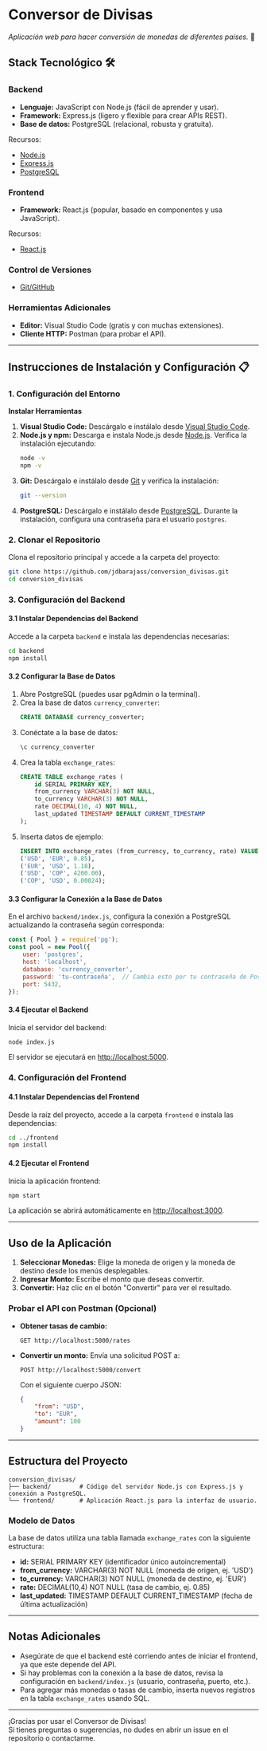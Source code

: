 # Conversor de Divisas

_Aplicación web para hacer conversión de monedas de diferentes países._ 🚀

## Stack Tecnológico 🛠️

### Backend
- **Lenguaje:** JavaScript con Node.js (fácil de aprender y usar).
- **Framework:** Express.js (ligero y flexible para crear APIs REST).
- **Base de datos:** PostgreSQL (relacional, robusta y gratuita).

Recursos:
- [Node.js](https://nodejs.org/en)
- [Express.js](https://expressjs.com)
- [PostgreSQL](https://www.postgresql.org)

### Frontend
- **Framework:** React.js (popular, basado en componentes y usa JavaScript).

Recursos:
- [React.js](https://react.dev)

### Control de Versiones
- [Git/GitHub](https://git-scm.com)

### Herramientas Adicionales
- **Editor:** Visual Studio Code (gratis y con muchas extensiones).
- **Cliente HTTP:** Postman (para probar el API).

---

## Instrucciones de Instalación y Configuración 📋

### 1. Configuración del Entorno

**Instalar Herramientas**

1. **Visual Studio Code:** Descárgalo e instálalo desde [Visual Studio Code](https://code.visualstudio.com).
2. **Node.js y npm:** Descarga e instala Node.js desde [Node.js](https://nodejs.org/en). Verifica la instalación ejecutando:
   ```bash
   node -v
   npm -v
   ```
3. **Git:** Descárgalo e instálalo desde [Git](https://git-scm.com) y verifica la instalación:
   ```bash
   git --version
   ```
4. **PostgreSQL:** Descárgalo e instálalo desde [PostgreSQL](https://www.postgresql.org). Durante la instalación, configura una contraseña para el usuario `postgres`.

### 2. Clonar el Repositorio

Clona el repositorio principal y accede a la carpeta del proyecto:
```bash
git clone https://github.com/jdbarajass/conversion_divisas.git
cd conversion_divisas
```

### 3. Configuración del Backend

#### 3.1 Instalar Dependencias del Backend

Accede a la carpeta `backend` e instala las dependencias necesarias:
```bash
cd backend
npm install
```

#### 3.2 Configurar la Base de Datos

1. Abre PostgreSQL (puedes usar pgAdmin o la terminal).
2. Crea la base de datos `currency_converter`:
   ```sql
   CREATE DATABASE currency_converter;
   ```
3. Conéctate a la base de datos:
   ```sql
   \c currency_converter
   ```
4. Crea la tabla `exchange_rates`:
   ```sql
   CREATE TABLE exchange_rates (
       id SERIAL PRIMARY KEY,
       from_currency VARCHAR(3) NOT NULL,
       to_currency VARCHAR(3) NOT NULL,
       rate DECIMAL(10, 4) NOT NULL,
       last_updated TIMESTAMP DEFAULT CURRENT_TIMESTAMP
   );
   ```
5. Inserta datos de ejemplo:
   ```sql
   INSERT INTO exchange_rates (from_currency, to_currency, rate) VALUES
   ('USD', 'EUR', 0.85),
   ('EUR', 'USD', 1.18),
   ('USD', 'COP', 4200.00),
   ('COP', 'USD', 0.00024);
   ```

#### 3.3 Configurar la Conexión a la Base de Datos

En el archivo `backend/index.js`, configura la conexión a PostgreSQL actualizando la contraseña según corresponda:
```javascript
const { Pool } = require('pg');
const pool = new Pool({
    user: 'postgres',
    host: 'localhost',
    database: 'currency_converter',
    password: 'tu-contraseña',  // Cambia esto por tu contraseña de PostgreSQL
    port: 5432,
});
```

#### 3.4 Ejecutar el Backend

Inicia el servidor del backend:
```bash
node index.js
```
El servidor se ejecutará en [http://localhost:5000](http://localhost:5000).

### 4. Configuración del Frontend

#### 4.1 Instalar Dependencias del Frontend

Desde la raíz del proyecto, accede a la carpeta `frontend` e instala las dependencias:
```bash
cd ../frontend
npm install
```

#### 4.2 Ejecutar el Frontend

Inicia la aplicación frontend:
```bash
npm start
```
La aplicación se abrirá automáticamente en [http://localhost:3000](http://localhost:3000).

---

## Uso de la Aplicación

1. **Seleccionar Monedas:** Elige la moneda de origen y la moneda de destino desde los menús desplegables.
2. **Ingresar Monto:** Escribe el monto que deseas convertir.
3. **Convertir:** Haz clic en el botón "Convertir" para ver el resultado.

### Probar el API con Postman (Opcional)

- **Obtener tasas de cambio:**
  ```http
  GET http://localhost:5000/rates
  ```
- **Convertir un monto:**
  Envía una solicitud POST a:
  ```http
  POST http://localhost:5000/convert
  ```
  Con el siguiente cuerpo JSON:
  ```json
  {
      "from": "USD",
      "to": "EUR",
      "amount": 100
  }
  ```

---

## Estructura del Proyecto

```
conversion_divisas/
├── backend/        # Código del servidor Node.js con Express.js y conexión a PostgreSQL.
└── frontend/       # Aplicación React.js para la interfaz de usuario.
```

### Modelo de Datos

La base de datos utiliza una tabla llamada `exchange_rates` con la siguiente estructura:
- **id:** SERIAL PRIMARY KEY (identificador único autoincremental)
- **from_currency:** VARCHAR(3) NOT NULL (moneda de origen, ej. 'USD')
- **to_currency:** VARCHAR(3) NOT NULL (moneda de destino, ej. 'EUR')
- **rate:** DECIMAL(10,4) NOT NULL (tasa de cambio, ej. 0.85)
- **last_updated:** TIMESTAMP DEFAULT CURRENT_TIMESTAMP (fecha de última actualización)

---

## Notas Adicionales

- Asegúrate de que el backend esté corriendo antes de iniciar el frontend, ya que este depende del API.
- Si hay problemas con la conexión a la base de datos, revisa la configuración en `backend/index.js` (usuario, contraseña, puerto, etc.).
- Para agregar más monedas o tasas de cambio, inserta nuevos registros en la tabla `exchange_rates` usando SQL.

---

¡Gracias por usar el Conversor de Divisas!  
Si tienes preguntas o sugerencias, no dudes en abrir un issue en el repositorio o contactarme.
